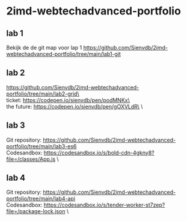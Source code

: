 # 2imd-webtechadvanced-portfolio

## lab 1
Bekijk de de git map voor lap 1
https://github.com/Sienvdb/2imd-webtechadvanced-portfolio/tree/main/lab1-git

## lab 2
https://github.com/Sienvdb/2imd-webtechadvanced-portfolio/tree/main/lab2-grid\ \
ticket: https://codepen.io/sienvdb/pen/podMNKx\ \
the future: https://codepen.io/sienvdb/pen/gOXVLdR\ \


## lab 3
Git repository: https://github.com/Sienvdb/2imd-webtechadvanced-portfolio/tree/main/lab3-es6 \
Codesandbox: https://codesandbox.io/s/bold-cdn-4gkny8?file=/classes/App.js \

## lab 4 
Git repository: https://github.com/Sienvdb/2imd-webtechadvanced-portfolio/tree/main/lab4-api \
Codesandbox: https://codesandbox.io/s/tender-worker-st7zep?file=/package-lock.json \
